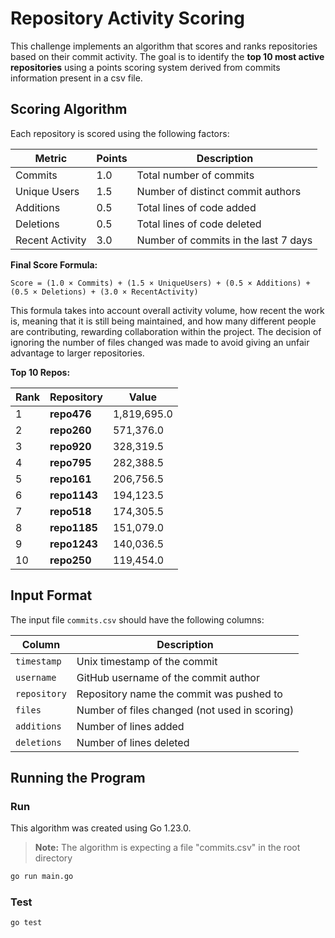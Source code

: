 # Repository Activity Scoring

This challenge implements an algorithm that scores and ranks repositories based on their commit activity. The goal is to identify the **top 10 most active repositories** using a points scoring system derived from commits information present in a csv file.

## Scoring Algorithm

Each repository is scored using the following factors:

| Metric            | Points | Description |
|-------------------|--------|-------------|
| Commits           | 1.0    | Total number of commits |
| Unique Users      | 1.5    | Number of distinct commit authors |
| Additions         | 0.5    | Total lines of code added |
| Deletions         | 0.5    | Total lines of code deleted |
| Recent Activity   | 3.0    | Number of commits in the last 7 days |

**Final Score Formula:**
```
Score = (1.0 × Commits) + (1.5 × UniqueUsers) + (0.5 × Additions) + (0.5 × Deletions) + (3.0 × RecentActivity)
```
This formula takes into account overall activity volume, how recent the work is, meaning that it is still being maintained, and how many different people are contributing, rewarding collaboration within the project. The decision of ignoring the number of files changed was made to avoid giving an unfair advantage to larger repositories.

**Top 10 Repos:**

| Rank | Repository | Value        |
|------|------------|--------------|
| 1    | **repo476** | 1,819,695.0  |
| 2    | **repo260** | 571,376.0    |
| 3    | **repo920** | 328,319.5    |
| 4    | **repo795** | 282,388.5    |
| 5    | **repo161** | 206,756.5    |
| 6    | **repo1143**| 194,123.5    |
| 7    | **repo518** | 174,305.5    |
| 8    | **repo1185**| 151,079.0    |
| 9    | **repo1243**| 140,036.5    |
| 10   | **repo250** | 119,454.0    |


## Input Format

The input file `commits.csv` should have the following columns:

| Column     | Description                             |
|------------|-----------------------------------------|
| `timestamp`| Unix timestamp of the commit            |
| `username` | GitHub username of the commit author    |
| `repository` | Repository name the commit was pushed to |
| `files`    | Number of files changed (not used in scoring) |
| `additions`| Number of lines added                   |
| `deletions`| Number of lines deleted                 |


## Running the Program

### Run

This algorithm was created using Go 1.23.0. 
> **Note:** The algorithm is expecting a file "commits.csv" in the root directory

```bash
go run main.go
```

### Test
```bash
go test
```